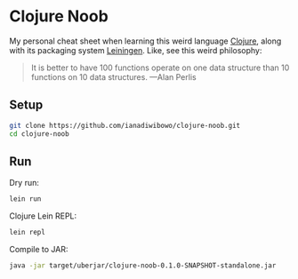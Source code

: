 # Clojure Noob

My personal cheat sheet when learning this weird language [Clojure](https://clojure.org/), along with its packaging system [Leiningen](https://leiningen.org/). Like, see this weird philosophy:

> It is better to have 100 functions operate on one data structure than 10 functions on 10 data structures.
> —Alan Perlis

## Setup

```bash
git clone https://github.com/ianadiwibowo/clojure-noob.git
cd clojure-noob
```

## Run

Dry run:

```bash
lein run
```

Clojure Lein REPL:

```bash
lein repl
```

Compile to JAR:

```bash
java -jar target/uberjar/clojure-noob-0.1.0-SNAPSHOT-standalone.jar
```
